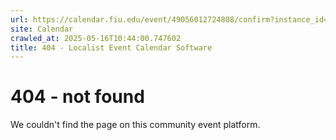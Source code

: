 ```yaml
---
url: https://calendar.fiu.edu/event/49056012724808/confirm?instance_id=49056012767843&return=https%3A%2F%2Fcalendar.fiu.edu%2F
site: Calendar
crawled_at: 2025-05-16T10:44:00.747602
title: 404 - Localist Event Calendar Software
---
```


# 404 - not found
We couldn't find the page on this community event platform.
